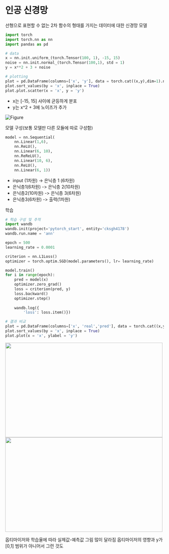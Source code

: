 # 인공 신경망

선형으로 표현할 수 없는 2차 함수의 형태를 가지는 데이터에 대한 신경망 모델

```python
import torch
import torch.nn as nn
import pandas as pd

# data
x = nn.init.uniform_(torch.Tensor(100, 1), -15, 15)
noise = nn.init.normal_(torch.Tensor(100,1), std = 1)
y = x**2 + 3 + noise

# plotting
plot = pd.DataFrame(columns=['x', 'y'], data = torch.cat((x,y),dim=1).numpy())
plot.sort_values(by = 'x', inplace = True)
plot.plot.scatter(x = 'x', y = 'y')
```

* x는 [-15, 15] 사이에 균등하게 분포
* y는 x^2 + 3에 노이즈가 추가

![Figure](https://user-images.githubusercontent.com/23060537/142360851-53de384d-29db-4039-9392-46c465f5a6bc.png)

모델 구성(보통 모델만 다른 모듈에 따로 구성함)

```python
model = nn.Sequential(
    nn.Linear(1,6),
    nn.ReLU(),
    nn.Linear(6, 10),
    nn.ReReLU(),
    nn.Linear(10, 6),
    nn.ReLU(),
    nn.Linear(6, 1))
```
*  input (1차원) -> 은닉층 1 (6차원)
* 은닉층1(6차원) -> 은닉층 2(10차원)
* 은닉층2(10차원) -> 은닉층 3(6차원)
* 은닉층3(6차원) -> 출력(1차원)

학습
```python
# 학습 구성 및 추적
import wandb
wandb.init(project='pytorch_start', entity='cksgh4178')
wandb.run.name = 'ann'

epoch = 500
learning_rate = 0.0001

criterion = nn.L1Loss()
optimizer = torch.optim.SGD(model.parameters(), lr= learning_rate)

model.train()
for i in range(epoch):
    pred = model(x)
    optimizer.zero_grad()
    loss = criterion(pred, y)
    loss.backward()
    optimizer.step()
    
    wandb.log({
        'loss': loss.item()})

# 결과 비교
plot = pd.DataFrame(columns=['x', 'real','pred'], data = torch.cat((x,y, pred.detach()),dim=1).numpy())
plot.sort_values(by = 'x', inplace = True)
plot.plot(x = 'x', ylabel = 'y')
```
<img src="https://user-images.githubusercontent.com/23060537/142360906-77d534f7-973f-486b-a3f6-ad9490e55a21.png" width="500" height="300">

<img src="https://user-images.githubusercontent.com/23060537/142361351-aa342fb4-eeeb-486e-a1ae-4deaf378d1dd.png" width="500" height="300">

옵티마이저와 학습율에 따라 실제값-예측값 그림 많이 달라짐
옵티마이저의 영향과 y가 [0,1] 범위가 아니어서 그런 것도 



